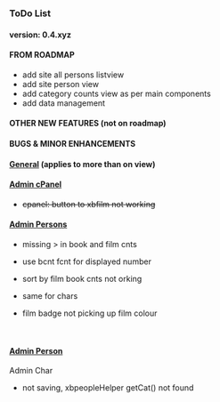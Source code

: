 ### ToDo List


#### 		version: 0.4.xyz

#### FROM ROADMAP
- add site all persons listview
- add site person view
- add category counts view as per main components
- add data management

#### OTHER NEW FEATURES (not on roadmap)	


#### BUGS & MINOR ENHANCEMENTS

#### <u>General</u> (applies to more than on view)



#### <u>Admin cPanel</u>
- ~~cpanel: button to xbfilm not working~~


#### <u>Admin Persons</u>

- missing  > in book and film cnts

- use bcnt fcnt for displayed number
- sort by film book cnts not orking
- same for chars
- film badge not picking up film colour

​			

#### <u>Admin Person</u>



Admin Char

- not saving, xbpeopleHelper getCat() not found